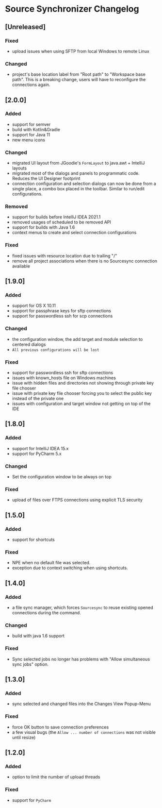 <!-- Keep a Changelog guide -> https://keepachangelog.com -->

# Source Synchronizer Changelog

## [Unreleased]
### Fixed
- upload issues when using SFTP from local Windows to remote Linux

### Changed

- project's base location label from "Root path" to "Workspace base path". This is a breaking change, users
  will have to reconfigure the connections again.

## [2.0.0]

### Added

- support for semver
- build with Kotlin&Gradle
- support for Java 11
- new menu icons

### Changed

- migrated UI layout from JGoodie's `FormLayout` to java.awt + IntelliJ layouts
- migrated most of the dialogs and panels to programmatic code. Reduces the UI Designer footprint
- connection configuration and selection dialogs can now be done from a single place, a combo
  box placed in the toolbar. Similar to run/edit configurations.

### Removed

- support for builds before IntelliJ IDEA 2021.1
- removed usages of scheduled to be removed API
- support for builds with Java 1.6
- context menus to create and select connection configurations

### Fixed

- fixed issues with resource location due to trailing "/"
- remove all project associations when there is no Sourcesync connection available

## [1.9.0]

### Added

- support for OS X 10.11
- support for passphrase keys for sftp connections
- support for passwordless ssh for scp connections

### Changed

- the configuration window, the add target and module selection to centered dialogs
- `All previous configurations will be lost`

### Fixed

- support for passwordless ssh for sftp connections
- issues with known_hosts file on Windows machines
- issue with hidden files and directories not showing through private key file chooser
- issue with private key file chooser forcing you to select the public key instead of the private one
- issues with configuration and target window not getting on top of the IDE

## [1.8.0]

### Added

- support for IntelliJ IDEA 15.x
- support for PyCharm 5.x

### Changed

- Set the configuration window to be always on top

### Fixed

- upload of files over FTPS connections using explicit TLS security

## [1.5.0]

### Added

- support for shortcuts

### Fixed

- NPE when no default file was selected.
- exception due to context switching when using shortcuts.

## [1.4.0]

### Added

- a file sync manager, which forces `Sourcesync` to reuse existing opened connections during the command.

### Changed

- build with java 1.6 support

### Fixed

- Sync selected jobs no longer has problems with "Allow simultaneous sync jobs" option.

## [1.3.0]

### Added

- sync selected and changed files into the Changes View Popup-Menu

### Fixed

- force OK button to save connection preferences
- a few visual bugs (the `Allow ... number of connections` was not visible until resize)

## [1.2.0]

### Added

- option to limit the number of upload threads

### Fixed

- support for `PyCharm`
